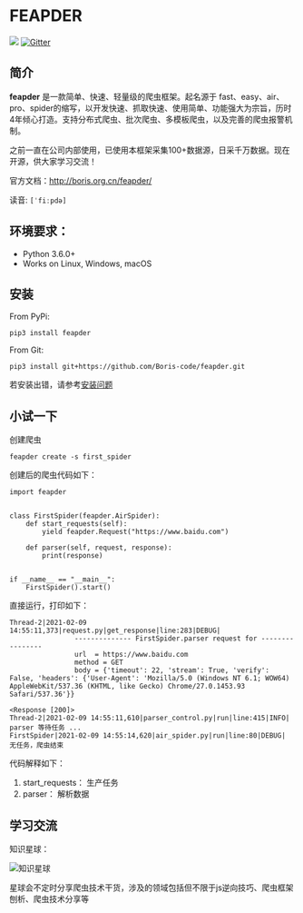# FEAPDER

![](https://img.shields.io/badge/python-3.6-brightgreen)
[![Gitter](https://badges.gitter.im/feapder/community.svg)](https://gitter.im/feapder/community?utm_source=badge&utm_medium=badge&utm_campaign=pr-badge)

## 简介

**feapder** 是一款简单、快速、轻量级的爬虫框架。起名源于 fast、easy、air、pro、spider的缩写，以开发快速、抓取快速、使用简单、功能强大为宗旨，历时4年倾心打造。支持分布式爬虫、批次爬虫、多模板爬虫，以及完善的爬虫报警机制。

之前一直在公司内部使用，已使用本框架采集100+数据源，日采千万数据。现在开源，供大家学习交流！

官方文档：http://boris.org.cn/feapder/

读音: `[ˈfiːpdə]`

## 环境要求：

- Python 3.6.0+
- Works on Linux, Windows, macOS

## 安装

From PyPi:

    pip3 install feapder

From Git:

    pip3 install git+https://github.com/Boris-code/feapder.git

若安装出错，请参考[安装问题](question/安装问题.md)

## 小试一下

创建爬虫

    feapder create -s first_spider

创建后的爬虫代码如下：


    import feapder


    class FirstSpider(feapder.AirSpider):
        def start_requests(self):
            yield feapder.Request("https://www.baidu.com")

        def parser(self, request, response):
            print(response)


    if __name__ == "__main__":
        FirstSpider().start()

直接运行，打印如下：

    Thread-2|2021-02-09 14:55:11,373|request.py|get_response|line:283|DEBUG|
                    -------------- FirstSpider.parser request for ----------------
                    url  = https://www.baidu.com
                    method = GET
                    body = {'timeout': 22, 'stream': True, 'verify': False, 'headers': {'User-Agent': 'Mozilla/5.0 (Windows NT 6.1; WOW64) AppleWebKit/537.36 (KHTML, like Gecko) Chrome/27.0.1453.93 Safari/537.36'}}

    <Response [200]>
    Thread-2|2021-02-09 14:55:11,610|parser_control.py|run|line:415|INFO| parser 等待任务 ...
    FirstSpider|2021-02-09 14:55:14,620|air_spider.py|run|line:80|DEBUG| 无任务，爬虫结束

代码解释如下：

1. start_requests： 生产任务
2. parser： 解析数据


## 学习交流


知识星球：

![知识星球](http://markdown-media.oss-cn-beijing.aliyuncs.com/2020/02/16/zhi-shi-xing-qiu.jpeg)

星球会不定时分享爬虫技术干货，涉及的领域包括但不限于js逆向技巧、爬虫框架刨析、爬虫技术分享等